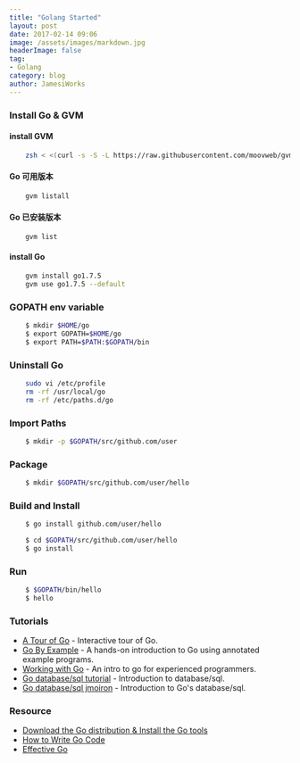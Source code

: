 ```yaml
---
title: "Golang Started"
layout: post
date: 2017-02-14 09:06
image: /assets/images/markdown.jpg
headerImage: false
tag:
- Golang
category: blog
author: JamesiWorks
---
```


### Install Go & GVM
#### install GVM
```sh
    zsh < <(curl -s -S -L https://raw.githubusercontent.com/moovweb/gvm/master/binscripts/gvm-installer)
```

#### Go 可用版本
```sh
    gvm listall
```

#### Go 已安装版本
```sh
    gvm list
```

#### install Go
```sh
    gvm install go1.7.5
    gvm use go1.7.5 --default
```

### GOPATH env variable
```sh
    $ mkdir $HOME/go
    $ export GOPATH=$HOME/go
    $ export PATH=$PATH:$GOPATH/bin
```

### Uninstall Go
```sh
    sudo vi /etc/profile
    rm -rf /usr/local/go
    rm -rf /etc/paths.d/go
```

### Import Paths
```sh
    $ mkdir -p $GOPATH/src/github.com/user
```

### Package
```sh
    $ mkdir $GOPATH/src/github.com/user/hello
```

### Build and Install
```sh
    $ go install github.com/user/hello

    $ cd $GOPATH/src/github.com/user/hello
    $ go install
```

### Run
```sh
    $ $GOPATH/bin/hello
    $ hello
```

### Tutorials
-	[A Tour of Go](http://tour.golang.org) - Interactive tour of Go.
-	[Go By Example](https://gobyexample.com) - A hands-on introduction to Go using annotated example programs.
-	[Working with Go](https://github.com/mkaz/working-with-go) - An intro to go for experienced programmers.
-	[Go database/sql tutorial](http://go-database-sql.org) - Introduction to database/sql.
-	[Go database/sql jmoiron](http://jmoiron.net/blog/gos-database-sql) - Introduction to Go's database/sql.

### Resource
-	[Download the Go distribution & Install the Go tools](https://golang.org/doc/install)
-	[How to Write Go Code](https://golang.org/doc/code.html)
-	[Effective Go](https://golang.org/doc/effective_go.html)
